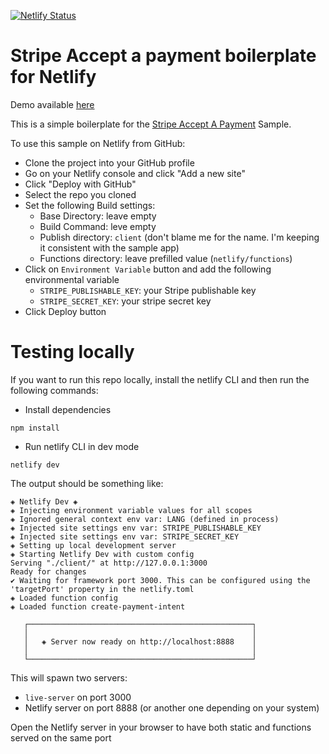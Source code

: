 [![Netlify Status](https://api.netlify.com/api/v1/badges/518f1cc7-75d9-486f-b4f3-393dae35305b/deploy-status)](https://app.netlify.com/sites/stripe-netlify-accept-a-payment/deploys)

# Stripe Accept a payment boilerplate for Netlify 

Demo available [here](https://stripe-netlify-accept-a-payment.netlify.app/)

This is a simple boilerplate for the [Stripe Accept A Payment](https://github.com/stripe-samples/accept-a-payment) Sample. 

To use this sample on Netlify from GitHub: 
* Clone the project into your GitHub profile
* Go on your Netlify console and click "Add a new site"
* Click "Deploy with GitHub"
* Select the repo you cloned
* Set the following Build settings:
  * Base Directory: leave empty
  * Build Command: leve empty
  * Publish directory: `client` (don't blame me for the name. I'm keeping it consistent with the sample app)
  * Functions directory: leave prefilled value (`netlify/functions`)
* Click on `Environment Variable` button and add the following environmental variable
  * `STRIPE_PUBLISHABLE_KEY`: your Stripe publishable key
  * `STRIPE_SECRET_KEY`: your stripe secret key
* Click Deploy button

# Testing locally 

If you want to run this repo locally, install the netlify CLI and then run the following commands: 
* Install dependencies 
```
npm install
```
* Run netlify CLI in dev mode 
```
netlify dev 
```

The output should be something like: 

```
◈ Netlify Dev ◈
◈ Injecting environment variable values for all scopes
◈ Ignored general context env var: LANG (defined in process)
◈ Injected site settings env var: STRIPE_PUBLISHABLE_KEY
◈ Injected site settings env var: STRIPE_SECRET_KEY
◈ Setting up local development server
◈ Starting Netlify Dev with custom config
Serving "./client/" at http://127.0.0.1:3000
Ready for changes
✔ Waiting for framework port 3000. This can be configured using the 'targetPort' property in the netlify.toml
◈ Loaded function config
◈ Loaded function create-payment-intent

   ┌──────────────────────────────────────────────────┐
   │                                                  │
   │   ◈ Server now ready on http://localhost:8888    │
   │                                                  │
   └──────────────────────────────────────────────────┘
```

This will spawn two servers:
* `live-server` on port 3000 
* Netlify server on port 8888 (or another one depending on your system)

Open the Netlify server in your browser to have both static and functions served on the same port 